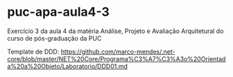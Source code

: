 # puc-apa-aula4-3
Exercício 3 da aula 4 da matéria Análise, Projeto e Avaliação Arquitetural do curso de pós-graduação da PUC

Template de DDD:
https://github.com/marco-mendes/.net-core/blob/master/NET%20Core/Programa%C3%A7%C3%A3o%20Orientada%20a%20Objeto/Laboratorio/DDD01.md
